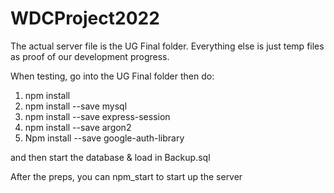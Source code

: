 # WDCProject2022

The actual server file is the UG Final folder.
Everything else is just temp files as proof of our development progress.

When testing, go into the UG Final folder
then do:
1. npm install
2. npm install --save mysql
3. npm install --save express-session
4. npm install --save argon2
5. Npm install --save google-auth-library

and then start the database & load in Backup.sql

After the preps, you can npm_start to start up the server
